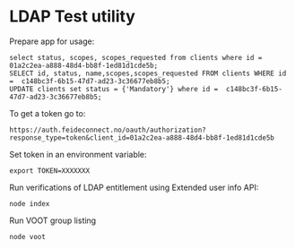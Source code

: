 # LDAP Test utility


Prepare app for usage:

	select status, scopes, scopes_requested from clients where id = 01a2c2ea-a888-48d4-bb8f-1ed81d1cde5b;
	SELECT id, status, name,scopes,scopes_requested FROM clients WHERE id =  c148bc3f-6b15-47d7-ad23-3c36677eb8b5;
	UPDATE clients set status = {'Mandatory'} where id =  c148bc3f-6b15-47d7-ad23-3c36677eb8b5;


To get a token go to:

	https://auth.feideconnect.no/oauth/authorization?response_type=token&client_id=01a2c2ea-a888-48d4-bb8f-1ed81d1cde5b


Set token in an environment variable:

	export TOKEN=XXXXXXX


Run verifications of LDAP entitlement using Extended user info API:

	node index

Run VOOT group listing

	node voot







